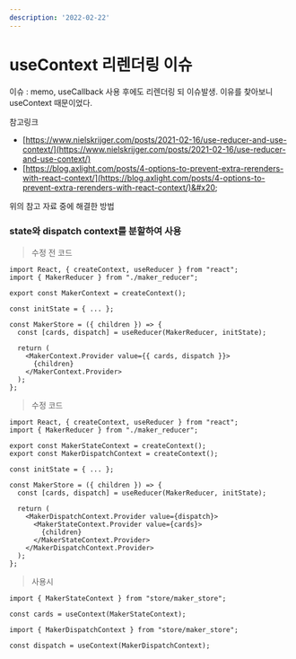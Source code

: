 ```yaml
---
description: '2022-02-22'
---
```


# useContext 리렌더링 이슈

이슈 : memo, useCallback 사용 후에도 리렌더링 되 이슈발생. 이유를 찾아보니 useContext 때문이었다.



참고링크&#x20;

* [https://www.nielskrijger.com/posts/2021-02-16/use-reducer-and-use-context/](https://www.nielskrijger.com/posts/2021-02-16/use-reducer-and-use-context/)
* [https://blog.axlight.com/posts/4-options-to-prevent-extra-rerenders-with-react-context/](https://blog.axlight.com/posts/4-options-to-prevent-extra-rerenders-with-react-context/)&#x20;



위의 참고 자료 중에 해결한 방법

### state와 dispatch context를 분할하여 사용

> 수정 전 코드  &#x20;

```
import React, { createContext, useReducer } from "react";
import { MakerReducer } from "./maker_reducer";

export const MakerContext = createContext();

const initState = { ... };

const MakerStore = ({ children }) => {
  const [cards, dispatch] = useReducer(MakerReducer, initState);

  return (
    <MakerContext.Provider value={{ cards, dispatch }}>
      {children}
    </MakerContext.Provider>
  );
};
```

> 수정  코드

```
import React, { createContext, useReducer } from "react";
import { MakerReducer } from "./maker_reducer";

export const MakerStateContext = createContext();
export const MakerDispatchContext = createContext();

const initState = { ... };

const MakerStore = ({ children }) => {
  const [cards, dispatch] = useReducer(MakerReducer, initState);

  return (
    <MakerDispatchContext.Provider value={dispatch}>
      <MakerStateContext.Provider value={cards}>
        {children}
      </MakerStateContext.Provider>
    </MakerDispatchContext.Provider>
  );
};

```

> 사용시

```
import { MakerStateContext } from "store/maker_store";

const cards = useContext(MakerStateContext);
```

```
import { MakerDispatchContext } from "store/maker_store";

const dispatch = useContext(MakerDispatchContext);
```
